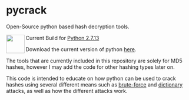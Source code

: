 # pycrack
Open-Source python based hash decryption tools.

<a href=https://www.python.org/><img src="https://images.duckduckgo.com/iu/?u=http%3A%2F%2Fupload.wikimedia.org%2Fwikipedia%2Fcommons%2Fthumb%2Fc%2Fc3%2FPython-logo-notext.svg%2F1024px-Python-logo-notext.svg.png&f=1" align="left" width=50px height=50px></a>Current Build for <a href=https://www.python.org/downloads/release/python-2713/>Python 2.7.13</a>

Download the current version of python <a href=https://www.python.org/downloads/>here</a>.

The tools that are currently included in this repository are solely for MD5 hashes, however I may add the code for other hashing types later on.

This code is intended to educate on how python can be used to crack hashes using several different means such as <a href=https://en.wikipedia.org/wiki/Brute-force_attack>brute-force</a> and <a href=https://en.wikipedia.org/wiki/Dictionary_attack>dictionary</a> attacks, as well as how the different attacks work.

